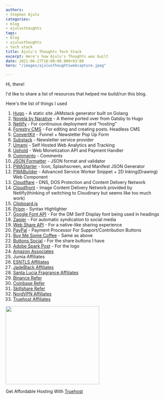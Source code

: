 ```yaml
---
authors:
- Stephen Ajulu
categories:
- blog
- ajulusthoughts
tags:
- blog
- ajulusthoughts
- tech stack
title: Ajulu's Thoughts Tech Stack
excerpt: Here's how Ajulu's Thoughts was built
date: 2021-06-27T16:00:00.000+03:00
hero: "/images/ajulusthoughtswebcapture.jpeg"

---
```

Hi, there!

I'd like to share a list of resources that helped me build/run this blog.

Here's the list of things I used

 1. [Hugo](https://gohugo.io/) - A static site JAMstack generator built on Golang
 2. [Novela by Narative](https://github.com/forestryio/hugo-theme-novela) - A theme ported over from Gatsby to Hugo
 3. [Netlify](https://www.netlify.com/) - For continuous deployment and "hosting"
 4. [Forestry CMS](https://forestry.io/) - For editing and creating posts. Headless CMS
 5. [ConvertKit](https://convertkit.com/) - Funnel + Newsletter Pop Up Form
 6. [Substack]() - Newsletter service provider
 7. [Umami](https://umami.is/) - Self Hosted Web Analytics and Tracking
 8. [Uphold](https://uphold.com/) - Web Monetization API and Payment Handler
 9. [Commento](https://commento.io/) - Comments
10. [JSON Formatter](https://jsonformatter.curiousconcept.com/) - JSON format and validator
11. [PWAStarter](https://pwastarter.com/) - Icon, Splashscreen, and Manifest JSON Generator
12. [PWABuilder](https://www.pwabuilder.com/) - Advanced Service Worker Snippet + 2D Inking(Drawing) Web Component
13. [Cloudflare](https://www.cloudflare.com/) - DNS, DOS Protection and Content Delivery Network
14. [Cloudfront](https://aws.amazon.com/cloudfront/) - Image Content Delivery Network provided  by Netlify(thinking of switching to Cloudinary but seems like too much work)
15. [Clipboard.js](https://clipboardjs.com/)
16. [Prism](https://prismjs.com/) - Syntax Highlighter
17. [Google Font API](https://fonts.google.com/) - For the DM Serif Display font being used in headings
18. [Zapier](https://zapier.com/) - For automatic syndication to social media
19. [Web Share API](https://www.w3.org/TR/web-share/) - For a native-like sharing experience
20. [PayPal](https://paypal.com/) - Payment Processor For Support/Contribution Buttons
21. [Buy Me Some Coffee](https://www.buymeacoffee.com/stephenajulu) - Same as above
22. [Buttons Social](https://www.buttons.social/) - For the share buttons I have
23. [Adobe Spark Post](https://spark.adobe.com/sp) - For the logo
24. [Amazon Associates](https://www.amazon.com/b?node=17938598011&pf_rd_r=594G9NXKZ5C6PTZ095EV&pf_rd_p=ca7cc8fd-a737-48a1-91c5-4219cfa25ccb&pd_rd_r=c5e685ba-b552-41f9-a2ec-b2ca367f99ef&pd_rd_w=O0640&pd_rd_wg=SsCPm&ref_=pd_gw_unk&_encoding=UTF8&tag=stephenajulu-20&linkCode=ur2&linkId=df21236c410bb4e7d219a0a35c4de0b0&camp=1789&creative=9325)
25. Jumia Affiliates
26. [ESNTLS Affiliates](https://www.esntls.co/?ref=kuzqn53jomp-)
27. [JadeBlack Affiliates](https://www.jadeblack.co/?ref=kuzqn53jomp-)
28. [Santa Lucia Fragrance Affiliates](https://santaluciafragrance.com/?ref=kuzqn53jomp-)
29. [Binance Refer](https://accounts.binance.com/en/register?ref=CL2JFAB6)
30. [Coinbase Refer](https://coinbase.com/join/ajulu_v)
31. [Skillshare Refer](https://skl.sh/3wxbE9O)
32. [NordVPN Affiliates](https://go.nordvpn.net/aff_c?offer_id=15&aff_id=34778)
33. [Truehost Affiliates](https://truehost.co.ke/cloud/aff.php?aff=1738)

<a href="https://go.nordvpn.net/aff_c?offer_id=15&aff_id=34778&file_id=23" target="_blank"><img src="https://media.go2speed.org/brand/files/nordvpn/15/300x250v10.gif" width="300" height="250" border="0" /></a><img src="https://go.nordvpn.net/aff_i?offer_id=15&file_id=23&aff_id=34778" width="0" height="0" style="position:absolute;visibility:hidden;" border="0" />

Get Affordable Hosting With [Truehost](https://truehost.co.ke/cloud/aff.php?aff=1738)